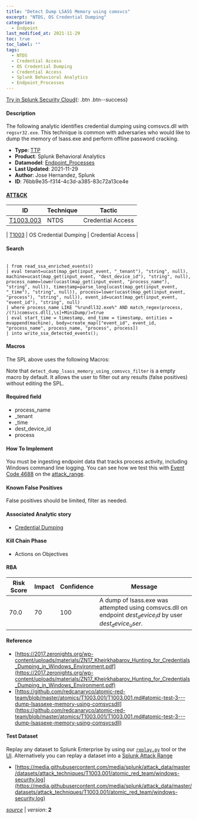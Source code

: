 ```yaml
---
title: "Detect Dump LSASS Memory using comsvcs"
excerpt: "NTDS, OS Credential Dumping"
categories:
  - Endpoint
last_modified_at: 2021-11-29
toc: true
toc_label: ""
tags:
  - NTDS
  - Credential Access
  - OS Credential Dumping
  - Credential Access
  - Splunk Behavioral Analytics
  - Endpoint_Processes
---
```




[Try in Splunk Security Cloud](https://www.splunk.com/en_us/cyber-security.html){: .btn .btn--success}

#### Description

The following analytic identifies credential dumping using comsvcs.dll with `regsvr32.exe`. This technique is common with adversaries who would like to dump the memory of lsass.exe and perform offline password cracking.

- **Type**: [TTP](https://github.com/splunk/security_content/wiki/Detection-Analytic-Types)
- **Product**: Splunk Behavioral Analytics
- **Datamodel**: [Endpoint_Processes](https://docs.splunk.com/Documentation/CIM/latest/User/EndpointProcesses)
- **Last Updated**: 2021-11-29
- **Author**: Jose Hernandez, Splunk
- **ID**: 76bb9e35-f314-4c3d-a385-83c72a13ce4e


#### [ATT&CK](https://attack.mitre.org/)

| ID             | Technique        |  Tactic             |
| -------------- | ---------------- |-------------------- |
| [T1003.003](https://attack.mitre.org/techniques/T1003/003/) | NTDS | Credential Access |

| [T1003](https://attack.mitre.org/techniques/T1003/) | OS Credential Dumping | Credential Access |

#### Search

```

| from read_ssa_enriched_events() 
| eval tenant=ucast(map_get(input_event, "_tenant"), "string", null), machine=ucast(map_get(input_event, "dest_device_id"), "string", null), process_name=lower(ucast(map_get(input_event, "process_name"), "string", null)), timestamp=parse_long(ucast(map_get(input_event, "_time"), "string", null)), process=lower(ucast(map_get(input_event, "process"), "string", null)), event_id=ucast(map_get(input_event, "event_id"), "string", null) 
| where process_name LIKE "%rundll32.exe%" AND match_regex(process, /(?i)comsvcs.dll[,\s]+MiniDump/)=true 
| eval start_time = timestamp, end_time = timestamp, entities = mvappend(machine), body=create_map(["event_id", event_id, "process_name", process_name, "process", process]) 
| into write_ssa_detected_events();
```

#### Macros
The SPL above uses the following Macros:

Note that `detect_dump_lsass_memory_using_comsvcs_filter` is a empty macro by default. It allows the user to filter out any results (false positives) without editing the SPL.

#### Required field
* process_name
* _tenant
* _time
* dest_device_id
* process


#### How To Implement
You must be ingesting endpoint data that tracks process activity, including Windows command line logging. You can see how we test this with [Event Code 4688](https://www.ultimatewindowssecurity.com/securitylog/encyclopedia/event.aspx?eventID=4688a) on the [attack_range](https://github.com/splunk/attack_range/blob/develop/ansible/roles/windows_common/tasks/windows-enable-4688-cmd-line-audit.yml).

#### Known False Positives
False positives should be limited, filter as needed.

#### Associated Analytic story
* [Credential Dumping](/stories/credential_dumping)


#### Kill Chain Phase
* Actions on Objectives



#### RBA

| Risk Score  | Impact      | Confidence   | Message      |
| ----------- | ----------- |--------------|--------------|
| 70.0 | 70 | 100 | A dump of lsass.exe was attempted using comsvcs.dll on endpoint $dest_device_id$ by user $dest_device_user$. |




#### Reference

* [https://2017.zeronights.org/wp-content/uploads/materials/ZN17_Kheirkhabarov_Hunting_for_Credentials_Dumping_in_Windows_Environment.pdf](https://2017.zeronights.org/wp-content/uploads/materials/ZN17_Kheirkhabarov_Hunting_for_Credentials_Dumping_in_Windows_Environment.pdf)
* [https://github.com/redcanaryco/atomic-red-team/blob/master/atomics/T1003.001/T1003.001.md#atomic-test-3---dump-lsassexe-memory-using-comsvcsdll](https://github.com/redcanaryco/atomic-red-team/blob/master/atomics/T1003.001/T1003.001.md#atomic-test-3---dump-lsassexe-memory-using-comsvcsdll)



#### Test Dataset
Replay any dataset to Splunk Enterprise by using our [`replay.py`](https://github.com/splunk/attack_data#using-replaypy) tool or the [UI](https://github.com/splunk/attack_data#using-ui).
Alternatively you can replay a dataset into a [Splunk Attack Range](https://github.com/splunk/attack_range#replay-dumps-into-attack-range-splunk-server)

* [https://media.githubusercontent.com/media/splunk/attack_data/master/datasets/attack_techniques/T1003.001/atomic_red_team/windows-security.log](https://media.githubusercontent.com/media/splunk/attack_data/master/datasets/attack_techniques/T1003.001/atomic_red_team/windows-security.log)



[*source*](https://github.com/splunk/security_content/tree/develop/detections/endpoint/detect_dump_lsass_memory_using_comsvcs.yml) \| *version*: **2**